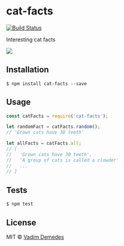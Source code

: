 # cat-facts

[![Build Status](https://travis-ci.org/vdemedes/cat-facts.svg?branch=master)](https://travis-ci.org/vdemedes/cat-facts)

Interesting cat facts

![](http://i.giphy.com/xT77XZrTKOxycjaYvK.gif)


## Installation

```
$ npm install cat-facts --save
```


## Usage

```js
const catFacts = require('cat-facts');

let randomFact = catFacts.random();
// 'Grown cats have 30 teeth'

let allFacts = catFacts.all;
// [
//   'Grown cats have 30 teeth',
//   'A group of cats is called a clowder'
//   ...
// ]
```


## Tests

```
$ npm test
```


## License

MIT © [Vadim Demedes](https://github.com/vdemedes)
